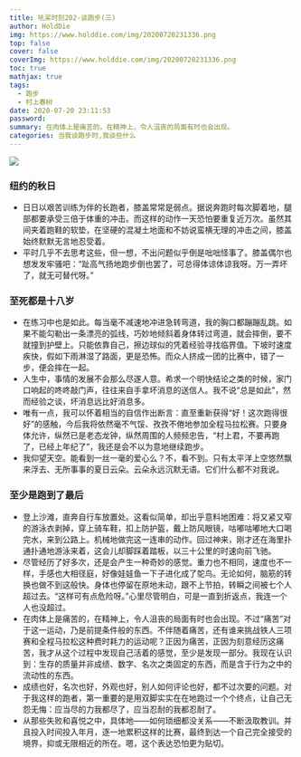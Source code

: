 ```yaml
---
title: 吼呆时刻202-谈跑步(三)
author: HoldDie
img: https://www.holddie.com/img/20200720231336.png
top: false
cover: false
coverImg: https://www.holddie.com/img/20200720231336.png
toc: true
mathjax: true
tags:
  - 跑步
  - 村上春树
date: 2020-07-20 23:11:53
password:
summary: 在肉体上是痛苦的，在精神上，令人沮丧的局面有时也会出现。
categories: 当我谈跑步时,我谈些什么
---
```


![](https://www.holddie.com/img/20200720231336.png)

###  纽约的秋日

- 日日以艰苦训练为伴的长跑者，膝盖常常是弱点。据说奔跑时每次脚着地，腿部都要承受三倍于体重的冲击。而这样的动作一天恐怕要重复近万次。虽然其间夹着跑鞋的软垫，在坚硬的混凝土地面和不妨说蛮横无理的冲击之间，膝盖始终默默无言地忍受着。
- 平时几乎不去思考这些，但一想，不出问题似乎倒是咄咄怪事了。膝盖偶尔也想发发牢骚吧：“趾高气扬地跑步倒也罢了，可总得体谅体谅我呀。万一弄坏了，就无可替代呀。”

### 至死都是十八岁

- 在练习中也是如此。每当毫不减速地冲进急转弯道，我的胸口都蹦蹦乱跳。如果不能勾勒出一条漂亮的弧线，巧妙地倾斜着身体转过弯道，就会摔倒，要不就撞到护壁上。只能依靠自己，擦边球似的凭着经验寻找临界值。下坡时速度疾快，假如下雨淋湿了路面，更是恐怖。而众人挤成一团的比赛中，错了一步，便会摔在一起。
- 人生中，事情的发展不会那么尽遂人意。希求一个明快结论之类的时候，家门口响起的咚咚敲门声，往往来自手拿坏消息的送信人。我不说“总是如此”，然而经验之谈，坏消息远比好消息多。
- 唯有一点，我可以怀着相当的自信作出断言：直至重新获得“好！这次跑得很好”的感触，今后我将依然毫不气馁、孜孜不倦地参加全程马拉松赛。只要身体允许，纵然已是老态龙钟，纵然周围的人频频忠告，“村上君，不要再跑了，已经上年纪了”，我还是会不以为意地继续跑步。
- 我仰望天空。能看到一丝一毫的爱心么？不，看不到。只有太平洋上空悠然飘来浮去、无所事事的夏日云朵。云朵永远沉默无语。它们什么都不对我说。

### 至少是跑到了最后

- 登上沙滩，直奔自行车放置处。这看似简单，却出乎意料地困难：将又紧又窄的游泳衣剥掉，穿上骑车鞋，扣上防护盔，戴上防风眼镜，咕嘟咕嘟地大口喝完水，来到公路上。机械地做完这一连串的动作。回过神来，刚才还在海里扑通扑通地游泳来着，这会儿却脚踩着踏板，以三十公里的时速向前飞驰。
- 尽管经历了好多次，还是会产生一种奇妙的感觉。重力也不相同，速度也不一样，手感也大相径庭，好像娃娃鱼一下子进化成了鸵鸟。无论如何，脑筋的转换也做不到这般快。身体也停留在原地未动，跟不上节拍，转瞬之间被七个人超过去。“这样可有点危险呀。”心里尽管明白，可是一直到折返点，我连一个人也没超过。
- 在肉体上是痛苦的，在精神上，令人沮丧的局面有时也会出现。不过“痛苦”对于这一运动，乃是前提条件般的东西。不伴随着痛苦，还有谁来挑战铁人三项赛和全程马拉松这种费时耗力的运动呢？正因为痛苦，正因为刻意经历这痛苦，我才从这个过程中发现自己活着的感觉，至少是发现一部分。我现在认识到：生存的质量并非成绩、数字、名次之类固定的东西，而是含于行为之中的流动性的东西。
- 成绩也好，名次也好，外观也好，别人如何评论也好，都不过次要的问题。对于我这样的跑者，第一重要的是用双脚实实在在地跑过一个个终点，让自己无怨无悔：应当尽的力我都尽了，应当忍耐的我都忍耐了。
- 从那些失败和喜悦之中，具体地——如何琐细都没关系——不断汲取教训。并且投入时间投入年月，逐一地累积这样的比赛，最终到达一个自己完全接受的境界，抑或无限相近的所在。嗯，这个表达恐怕更为贴切。